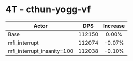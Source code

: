 # 4T - cthun-yogg-vf
| Actor | DPS | Increase |
|---|:---:|:---:|
|Base|112150|0.00%|
|mfi_interrupt|112074|-0.07%|
|mfi_interrupt_insanity=100|112038|-0.10%|
